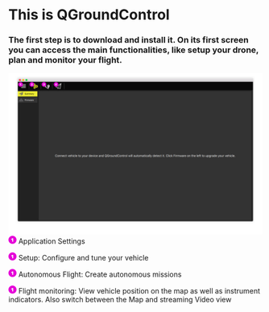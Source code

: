 # This is QGroundControl


### The first step is to download and install it. On its first screen you can access the main functionalities, like setup your drone, plan and monitor your flight.

![](01_quickstart_a.png)
![](01.png) Application Settings

![](01.png) Setup:  Configure and tune your vehicle

![](01.png) Autonomous Flight: Create autonomous missions

![](01.png) Flight monitoring: View vehicle position on the map as well as instrument indicators. Also switch between the Map and streaming Video view
